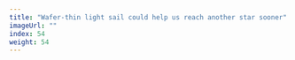```yaml
---
title: "Wafer-thin light sail could help us reach another star sooner"
imageUrl: ""
index: 54
weight: 54
---
```

